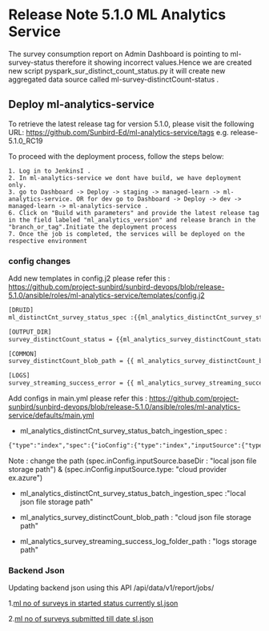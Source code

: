 # Release Note 5.1.0 ML Analytics Service

The survey consumption report on Admin Dashboard is pointing to
ml-survey-status therefore it showing incorrect values.Hence we are
created new script pyspark_sur_distinct_count_status.py it will create
new aggregated data source called ml-survey-distinctCount-status
.

## Deploy ml-analytics-service
To retrieve the latest release tag for version 5.1.0, please visit the following URL: https://github.com/Sunbird-Ed/ml-analytics-service/tags e.g. release-5.1.0_RC19

To proceed with the deployment process, follow the steps below:

    1. Log in to JenkinsI .
    2. In ml-analytics-service we dont have build, we have deployment only.
    3. go to Dashboard -> Deploy -> staging -> managed-learn -> ml-analytics-service. OR for dev go to Dashboard -> Deploy -> dev -> managed-learn -> ml-analytics-service .
    6. Click on "Build with parameters" and provide the latest release tag in the field labeled "ml_analytics_version" and release branch in the "branch_or_tag".Initiate the deployment process
    7. Once the job is completed, the services will be deployed on the respective environment

### config changes
Add new templates in config.j2 please refer this : https://github.com/project-sunbird/sunbird-devops/blob/release-5.1.0/ansible/roles/ml-analytics-service/templates/config.j2

```html
[DRUID] 
ml_distinctCnt_survey_status_spec :{{ml_analytics_distinctCnt_survey_status_batch_ingestion_spec}} 

[OUTPUT_DIR]
survey_distinctCount_status = {{ml_analytics_survey_distinctCount_status_filepath}}

[COMMON]
survey_distinctCount_blob_path = {{ ml_analytics_survey_distinctCount_blob_path }}

[LOGS]
survey_streaming_success_error = {{ ml_analytics_survey_streaming_success_log_folder_path }}
```
Add configs in main.yml please refer this : https://github.com/project-sunbird/sunbird-devops/blob/release-5.1.0/ansible/roles/ml-analytics-service/defaults/main.yml

- ml_analytics_distinctCnt_survey_status_batch_ingestion_spec :
```html
{"type":"index","spec":{"ioConfig":{"type":"index","inputSource":{"type":"local","baseDir":["local json file storage path"],"filter":"ml_survey_distinctCount_status.json"},"inputFormat":{"type":"json"}},"tuningConfig":{"type":"index","partitionsSpec":{"type":"dynamic"}},"dataSchema":{"dataSource":"ml-surveydistinctCount-status","granularitySpec":{"type":"uniform","queryGranularity":"none","rollup":false,"segmentGranularity":"DAY"},"timestampSpec":{"column":"time_stamp","format":"auto"},"dimensionsSpec":{"dimensions":[{"type":"string","name":"program_name"},{"type":"string","name":"program_id"},{"type":"string","name":"survey_name"},{"type":"string","name":"survey_id"},{"type":"string","name":"submission_status"},{"type":"string","name":"state_name"},{"type":"string","name":"state_externalId"},{"type":"string","name":"district_name"},{"type":"string","name":"district_externalId"},{"type":"string","name":"block_name"},{"type":"string","name":"block_externalId"},{"type":"string","name":"organisation_name"},{"type":"string","name":"organisation_id"},{"type":"string","name":"private_program"},{"type":"string","name":"parent_channel"},{"type":"long","name":"unique_users"},{"type":"long","name":"unique_submissions"},{"type":"string","name":"time_stamp"}]},"metricsSpec":[]}}}
```
Note : change the path (spec.inConfig.inputSource.baseDir : "local json file storage path")  & (spec.inConfig.inputSource.type: "cloud provider ex.azure")

- ml_analytics_distinctCnt_survey_status_batch_ingestion_spec :"local json file storage path"

- ml_analytics_survey_distinctCount_blob_path : "cloud json file storage path"

- ml_analytics_survey_streaming_success_log_folder_path : "logs storage path"

### Backend Json
Updating backend json using this API /api/data/v1/report/jobs/ 

1\.[ml no of surveys in started status currently sl.json](https://github.com/shikshalokam/ml-analytics-service/blob/release-6.0.0/migrations/releases/6.0.0/config/backend/create/ml_no_of_surveys_in_started_status_currently_sl.json)

2\.[ml no of surveys submitted till date sl.json](https://github.com/shikshalokam/ml-analytics-service/blob/release-6.0.0/migrations/releases/6.0.0/config/backend/create/ml_no_of_surveys_submitted_till_date_sl.json)
